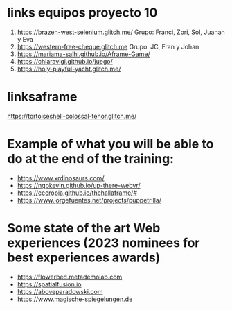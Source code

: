 # links equipos proyecto 10
1. https://brazen-west-selenium.glitch.me/ Grupo: Franci, Zori, Sol, Juanan y Eva
2. https://western-free-cheque.glitch.me Grupo: JC, Fran y Johan
3. https://mariama-salhi.github.io/Aframe-Game/ 
4. https://chiaravigi.github.io/juego/
5. https://holy-playful-yacht.glitch.me/

# linksaframe
https://tortoiseshell-colossal-tenor.glitch.me/

# Example of what you will be able to do at the end of the training:
- https://www.xrdinosaurs.com/
- https://ngokevin.github.io/up-there-webvr/
- https://cecropia.github.io/thehallaframe/#
- https://www.jorgefuentes.net/projects/puppetrilla/

# Some state of the art Web experiences (2023 nominees for best experiences awards)
- https://flowerbed.metademolab.com
- https://spatialfusion.io
- https://aboveparadowski.com
- https://www.magische-spiegelungen.de
